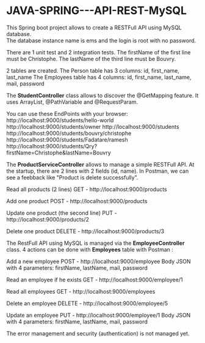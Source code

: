 # JAVA-SPRING---API-REST-MySQL

This Spring boot project allows to create a RESTFull API using MySQL database.<br>
The database instance name is ems and the login is root with no password.<br>

There are 1 unit test and 2 integration tests. 
The firstName of the first line must be Christophe.
The lastName  of the third line must be Bouvry.

2 tables are created.
The Person    table has 3 columns: id, first_name, last_name
The Employees table has 4 columns: id, first_name, last_name, mail, password


The <b>StudentController</b> class allows to discover the @GetMapping feature.
It uses ArrayList, @PathVariable and @RequestParam.

You can use these EndPoints with your browser:
http://localhost:9000/students/hello-world
http://localhost:9000/students/owner
http://localhost:9000/students
http://localhost:9000/students/bouvry/christophe
http://localhost:9000/students/Fadatare/ramesh
http://localhost:9000/students/Qry?firstName=Christophe&lastName=Bouvry


The <b>ProductServiceController</b> allows to manage a simple RESTFull API.
At the startup, there are 2 lines with 2 fields (id, name).
In Postman, we can see a feebback like "Product is delete successfully".

Read all products (2 lines)
GET - http://localhost:9000/products

Add one product
POST - http://localhost:9000/products

Update one product (the second line)
PUT - http://localhost:9000/products/2

Delete one product
DELETE - http://localhost:9000/products/3
	
	
The RestFull API using MySQL is managed via the <b>EmployeeController</b> class.
4 actions can be done with <b>Employees</b> table with Postman :

Add a new employee
POST - http://localhost:9000/employee
Body JSON with 4 parameters: firstName, lastName, mail, password

Read an employee if he exists
GET - http://localhost:9000/employee/1

Read all employees
GET - http://localhost:9000/employees

Delete an employee
DELETE - http://localhost:9000/employee/5

Update an employee
PUT - http://localhost:9000/employee/1
Body JSON with 4 parameters: firstName, lastName, mail, password


The error management and security (authentication) is not managed yet.
